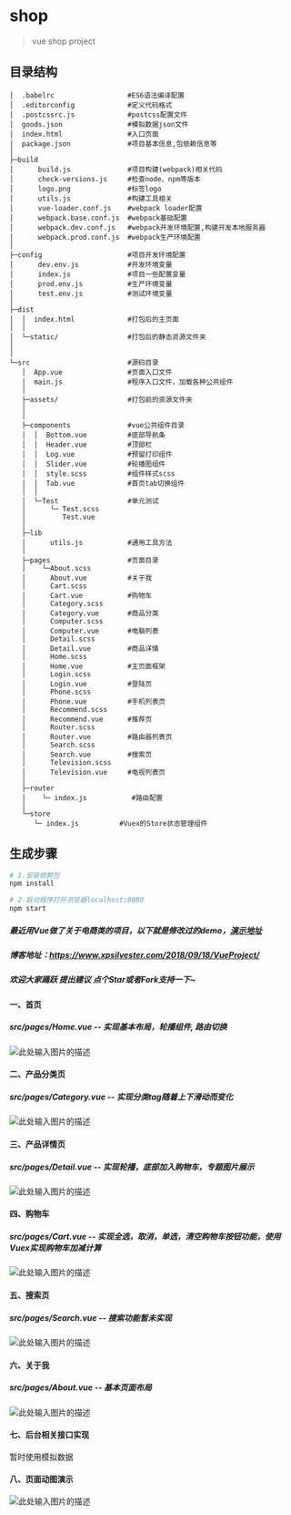 # shop

> vue shop project
## 目录结构
```
│  .babelrc                  #ES6语法编译配置
│  .editorconfig             #定义代码格式                   
│  .postcssrc.js             #postcss配置文件
│  goods.json                #模拟数据json文件
│  index.html                #入口页面
│  package.json              #项目基本信息,包依赖信息等
│  
├─build
│      build.js              #项目构建(webpack)相关代码
│      check-versions.js     #检查node、npm等版本
│      logo.png              #标签logo
│      utils.js              #构建工具相关
│      vue-loader.conf.js    #webpack loader配置
│      webpack.base.conf.js  #webpack基础配置
│      webpack.dev.conf.js   #webpack开发环境配置,构建开发本地服务器
│      webpack.prod.conf.js  #webpack生产环境配置
│
├─config                     #项目开发环境配置
│      dev.env.js            #开发环境变量
│      index.js              #项目一些配置变量
│      prod.env.js           #生产环境变量
│      test.env.js           #测试环境变量
│
├─dist
│  │  index.html             #打包后的主页面
│  │
│  └─static/                 #打包后的静态资源文件夹
│   
│
└─src                        #源码目录
   │  App.vue                #页面入口文件
   │  main.js                #程序入口文件，加载各种公共组件
   │
   ├─assets/                 #打包前的资源文件夹
   │
   │
   ├─components              #vue公共组件目录
   │  │  Bottom.vue          #底部导航条
   │  │  Header.vue          #顶部栏
   │  │  Log.vue             #预留打印组件
   │  │  Slider.vue          #轮播图组件
   │  │  style.scss          #组件样式scss
   │  │  Tab.vue             #首页tab切换组件
   │  │
   │  └─Test                 #单元测试
   │      └─ Test.scss     
   │         Test.vue
   │
   ├─lib
   │      utils.js           #通用工具方法
   │
   ├─pages                   #页面目录
   │    └─About.scss         
   │      About.vue          #关于我
   │      Cart.scss          
   │      Cart.vue           #购物车
   │      Category.scss      
   │      Category.vue       #商品分类
   │      Computer.scss      
   │      Computer.vue       #电脑列表
   │      Detail.scss        
   │      Detail.vue         #商品详情
   │      Home.scss
   │      Home.vue           #主页面框架
   │      Login.scss
   │      Login.vue          #登陆页
   │      Phone.scss
   │      Phone.vue          #手机列表页
   │      Recommend.scss
   │      Recommend.vue      #推荐页
   │      Router.scss
   │      Router.vue         #路由器列表页
   │      Search.scss
   │      Search.vue         #搜索页
   │      Television.scss
   │      Television.vue     #电视列表页
   │
   ├─router
   │    └─ index.js           #路由配置
   │
   └─store
      └─ index.js          #Vuex的Store状态管理组件

```
## 生成步骤

``` bash
# 1.安装依赖包
npm install

# 2.启动程序打开浏览器localhost:8080
npm start

```
##### 最近用Vue做了关于电商类的项目，以下就是修改过的demo，[演示地址](http://www.xpsilvester.tk)
##### 博客地址：https://www.xpsilvester.com/2018/09/18/VueProject/
##### 欢迎大家踊跃 提出建议 点个Star或者Fork支持一下~ 

#### 一、首页                 
##### src/pages/Home.vue -- 实现基本布局，轮播组件, 路由切换 

![此处输入图片的描述][1]
#### 二、产品分类页
##### src/pages/Category.vue -- 实现分类tag随着上下滑动而变化

![此处输入图片的描述][2]
#### 三、产品详情页
##### src/pages/Detail.vue -- 实现轮播，底部加入购物车，专题图片展示

![此处输入图片的描述][3]  
#### 四、购物车
##### src/pages/Cart.vue -- 实现全选，取消，单选，清空购物车按钮功能，使用Vuex实现购物车加减计算
![此处输入图片的描述][4]

#### 五、搜索页
##### src/pages/Search.vue -- 搜索功能暂未实现
![此处输入图片的描述][5]
#### 六、关于我
##### src/pages/About.vue -- 基本页面布局

![此处输入图片的描述][6]

#### 七、后台相关接口实现
暂时使用模拟数据

#### 八、页面动图演示

![此处输入图片的描述][7]

  [1]: https://raw.githubusercontent.com/xpsilvester/Project/master/images/shopIndex.png
  [2]: https://raw.githubusercontent.com/xpsilvester/Project/master/images/shopCategory.png
  [3]: https://raw.githubusercontent.com/xpsilvester/Project/master/images/shopDetail.png
  [4]: https://raw.githubusercontent.com/xpsilvester/Project/master/images/shopCart.png
  [5]: https://raw.githubusercontent.com/xpsilvester/Project/master/images/shopSearch.png
  [6]: https://raw.githubusercontent.com/xpsilvester/Project/master/images/shopAbout.png
  [7]: https://raw.githubusercontent.com/xpsilvester/Project/master/images/shopMovie2.gif
